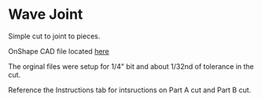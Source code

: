 # Wave Joint

Simple cut to joint to pieces. 

OnShape CAD file located [here](https://cad.onshape.com/documents/7825589347d6e87061ca716f/w/3a96d081805731bc2df55bc6/e/6fb7bff78c43e76e282fcee6)

The orginal files were setup for 1/4" bit and about 1/32nd of tolerance in the cut. 

Reference the Instructions tab for intsructions on Part A cut and Part B cut.

